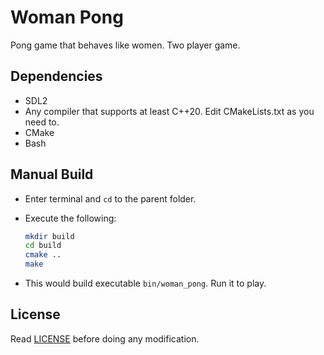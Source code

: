# **Woman Pong**

Pong game that behaves like women. Two player game.

## **Dependencies**
* SDL2
* Any compiler that supports at least C++20. Edit CMakeLists.txt as you need to.
* CMake
* Bash

## **Manual Build**

- Enter terminal and `cd` to the parent folder.

- Execute the following:

  ```bash
  mkdir build
  cd build
  cmake ..
  make
  ```

- This would build executable `bin/woman_pong`. Run it to play.

## **License**
Read [LICENSE](LICENSE) before doing any modification.
